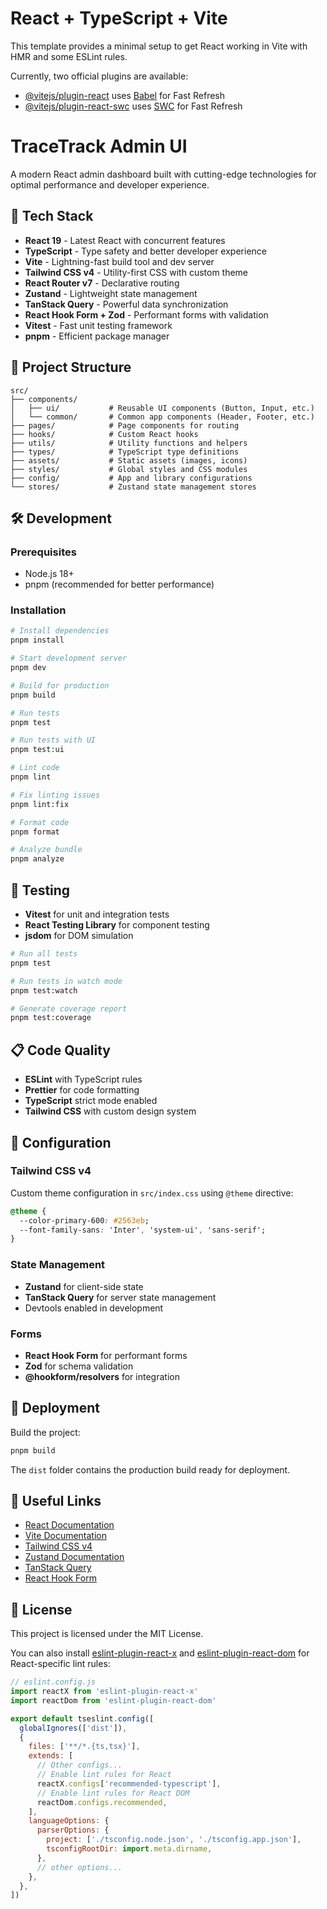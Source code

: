 # React + TypeScript + Vite

This template provides a minimal setup to get React working in Vite with HMR and some ESLint rules.

Currently, two official plugins are available:

- [@vitejs/plugin-react](https://github.com/vitejs/vite-plugin-react/blob/main/packages/plugin-react) uses [Babel](https://babeljs.io/) for Fast Refresh
- [@vitejs/plugin-react-swc](https://github.com/vitejs/vite-plugin-react/blob/main/packages/plugin-react-swc) uses [SWC](https://swc.rs/) for Fast Refresh

# TraceTrack Admin UI

A modern React admin dashboard built with cutting-edge technologies for optimal performance and developer experience.

## 🚀 Tech Stack

- **React 19** - Latest React with concurrent features
- **TypeScript** - Type safety and better developer experience
- **Vite** - Lightning-fast build tool and dev server
- **Tailwind CSS v4** - Utility-first CSS with custom theme
- **React Router v7** - Declarative routing
- **Zustand** - Lightweight state management
- **TanStack Query** - Powerful data synchronization
- **React Hook Form + Zod** - Performant forms with validation
- **Vitest** - Fast unit testing framework
- **pnpm** - Efficient package manager

## 📁 Project Structure

```
src/
├── components/
│   ├── ui/           # Reusable UI components (Button, Input, etc.)
│   └── common/       # Common app components (Header, Footer, etc.)
├── pages/            # Page components for routing
├── hooks/            # Custom React hooks
├── utils/            # Utility functions and helpers
├── types/            # TypeScript type definitions
├── assets/           # Static assets (images, icons)
├── styles/           # Global styles and CSS modules
├── config/           # App and library configurations
└── stores/           # Zustand state management stores
```

## 🛠️ Development

### Prerequisites

- Node.js 18+ 
- pnpm (recommended for better performance)

### Installation

```bash
# Install dependencies
pnpm install

# Start development server
pnpm dev

# Build for production
pnpm build

# Run tests
pnpm test

# Run tests with UI
pnpm test:ui

# Lint code
pnpm lint

# Fix linting issues
pnpm lint:fix

# Format code
pnpm format

# Analyze bundle
pnpm analyze
```

## 🧪 Testing

- **Vitest** for unit and integration tests
- **React Testing Library** for component testing
- **jsdom** for DOM simulation

```bash
# Run all tests
pnpm test

# Run tests in watch mode
pnpm test:watch

# Generate coverage report
pnpm test:coverage
```

## 📋 Code Quality

- **ESLint** with TypeScript rules
- **Prettier** for code formatting
- **TypeScript** strict mode enabled
- **Tailwind CSS** with custom design system

## 🔧 Configuration

### Tailwind CSS v4
Custom theme configuration in `src/index.css` using `@theme` directive:

```css
@theme {
  --color-primary-600: #2563eb;
  --font-family-sans: 'Inter', 'system-ui', 'sans-serif';
}
```

### State Management
- **Zustand** for client-side state
- **TanStack Query** for server state management
- Devtools enabled in development

### Forms
- **React Hook Form** for performant forms
- **Zod** for schema validation
- **@hookform/resolvers** for integration

## 🚀 Deployment

Build the project:

```bash
pnpm build
```

The `dist` folder contains the production build ready for deployment.

## 🔗 Useful Links

- [React Documentation](https://react.dev)
- [Vite Documentation](https://vitejs.dev)
- [Tailwind CSS v4](https://tailwindcss.com/docs)
- [Zustand Documentation](https://zustand.docs.pmnd.rs)
- [TanStack Query](https://tanstack.com/query/latest)
- [React Hook Form](https://react-hook-form.com)

## 📄 License

This project is licensed under the MIT License.

You can also install [eslint-plugin-react-x](https://github.com/Rel1cx/eslint-react/tree/main/packages/plugins/eslint-plugin-react-x) and [eslint-plugin-react-dom](https://github.com/Rel1cx/eslint-react/tree/main/packages/plugins/eslint-plugin-react-dom) for React-specific lint rules:

```js
// eslint.config.js
import reactX from 'eslint-plugin-react-x'
import reactDom from 'eslint-plugin-react-dom'

export default tseslint.config([
  globalIgnores(['dist']),
  {
    files: ['**/*.{ts,tsx}'],
    extends: [
      // Other configs...
      // Enable lint rules for React
      reactX.configs['recommended-typescript'],
      // Enable lint rules for React DOM
      reactDom.configs.recommended,
    ],
    languageOptions: {
      parserOptions: {
        project: ['./tsconfig.node.json', './tsconfig.app.json'],
        tsconfigRootDir: import.meta.dirname,
      },
      // other options...
    },
  },
])
```
